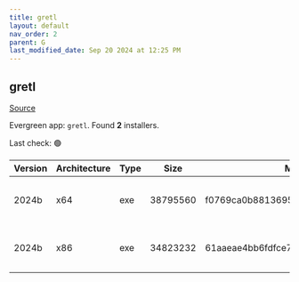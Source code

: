 ```yaml
---
title: gretl
layout: default
nav_order: 2
parent: G
last_modified_date: Sep 20 2024 at 12:25 PM
---
```


## gretl

[Source](http://gretl.sourceforge.net/)

Evergreen app: `gretl`. Found **2** installers.

Last check: 🟢

| Version | Architecture | Type | Size     | Md5                              | URI                                                                                                                                                                      |
| ------- | ------------ | ---- | -------- | -------------------------------- | ------------------------------------------------------------------------------------------------------------------------------------------------------------------------ |
| 2024b   | x64          | exe  | 38795560 | f0769ca0b881369517b5d10046d08a45 | [https://phoenixnap.dl.sourceforge.net/project/gretl/gretl/2024b/gretl-2024b-64.exe](https://phoenixnap.dl.sourceforge.net/project/gretl/gretl/2024b/gretl-2024b-64.exe) |
| 2024b   | x86          | exe  | 34823232 | 61aaeae4bb6fdfce7169e6bb708c654e | [https://phoenixnap.dl.sourceforge.net/project/gretl/gretl/2024b/gretl-2024b-32.exe](https://phoenixnap.dl.sourceforge.net/project/gretl/gretl/2024b/gretl-2024b-32.exe) |
